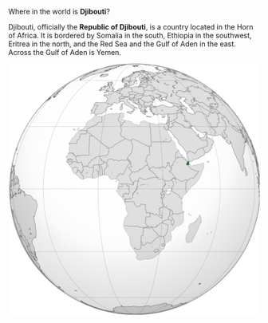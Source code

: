 Where in the world is **Djibouti**?
<!--question-->
Djibouti, officially the **Republic of Djibouti**, is a country located in the Horn of Africa. It is bordered by Somalia in the south, Ethiopia in the southwest, Eritrea in the north, and the Red Sea and the Gulf of Aden in the east. Across the Gulf of Aden is Yemen.

![Map of Djibouti](images/Djibouti_(orthographic_projection).svg)